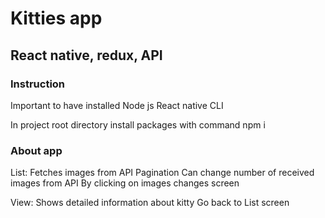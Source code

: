 # Kitties app

## React native, redux, API

### Instruction
Important to have installed
Node js
React native CLI

In project root directory install packages with command
npm i

### About app
List:
    Fetches images from API
    Pagination
    Can change number of received images from API
    By clicking on images changes screen

View:
    Shows detailed information about kitty
    Go back to List screen
